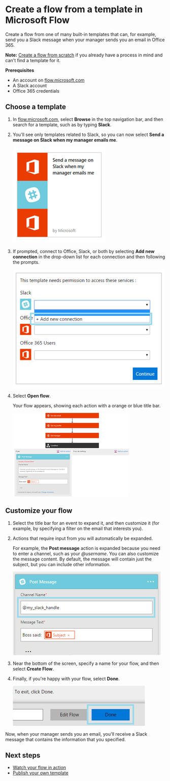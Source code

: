 <properties
    pageTitle="Create a flow from a template | Microsoft Flow"
    description="Create a flow from any of several built-in templates."
    services=""
    suite="flow"
    documentationCenter="na"
    authors="aftowen"
    manager="erikre"
    editor=""
    tags=""
 />

<tags
  ms.service="flow"
    ms.devlang="na"
    ms.topic="article"
    ms.tgt_pltfrm="na"
    ms.workload="na"
   ms.date="04/23/2016"
   ms.author="anneta"/>

# Create a flow from a template in Microsoft Flow #
Create a flow from one of many built-in templates that can, for example, send you a Slack message when your manager sends you an email in Office 365.

**Note:** [Create a flow from scratch](https://flow.microsoft.com/documentation/get-started-logic-flow/) if you already have a process in mind and can't find a template for it.

**Prerequisites**

- An account on [flow.microsoft.com](https://flow.microsoft.com)
- A Slack account
- Office 365 credentials

## Choose a template

1. In [flow.microsoft.com](https://flow.microsoft.com), select **Browse** in the top navigation bar, and then search for a template, such as by typing **Slack**.

1. You'll see only templates related to Slack, so you can now select **Send a message on Slack when my manager emails me**.

	![New option in the left navigation bar](./media/get-started-logic-template/select-template.png)

1. If prompted, connect to Office, Slack, or both by selecting **Add new connection** in the drop-down list for each connection and then following the prompts.

	![List of connections that the template requires](./media/get-started-logic-template/confirm-connections.png)

1. Select **Open flow**.

	Your flow appears, showing each action with a orange or blue title bar.

	![Default events and actions from template](./media/get-started-logic-template/template-default.png)

## Customize your flow ##
1. Select the title bar for an event to expand it, and then customize it (for example, by specifying a filter on the email that interests you).

1. Actions that require input from you will automatically be expanded.

	For example, the **Post message** action is expanded because you need to enter a channel, such as your *@username*. You can also customize the message content. By default, the message will contain just the subject, but you can include other information.

	![Specify channel for slack](./media/get-started-logic-template/specify-keyword.png)

1. Near the bottom of the screen, specify a name for your flow, and then select **Create Flow**.

1. Finally, if you're happy with your flow, select **Done**.

	![Done button](./media/get-started-logic-template/done.png)

Now, when your manager sends you an email, you'll receive a Slack message that contains the information that you specified.

## Next steps ##
- [Watch your flow in action](https://flow.microsoft.com/documentation/see-a-flow-run/)
- [Publish your own template](https://flow.microsoft.com/documentation/publish-a-template/)

